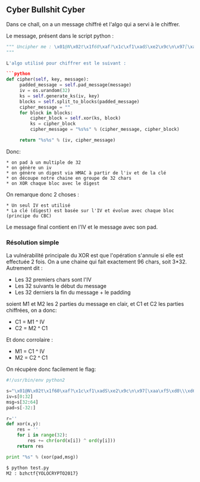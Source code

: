 ## Cyber Bullshit Cyber

Dans ce chall, on a un message chiffré et l'algo qui a servi à le chiffrer.

Le message, présent dans le script python :

```python
""" Uncipher me : \x01@N\x02t\x1f60\xaf?\x1c\xf1\xadS\xe2\x9c\n\x97[\xaa\xf5\xd0\\\xd6\x86\xd7\x9e\xcaUr\\M\xc3Q\xae\x01e\x1e\xcbz\xbd\x8f\x89e^\xde'\xaa\xbf\xe4\x19\xe9\xef\x12r\xdb\xb0X\xff\\>\xa1\xad\x98\xa1+\xc6b\x11x\xb0#\xf2\xc3\xc6&\x0c\x87w\xfe\xf0\xd6)\xd8\xd8ox\xd1\xbaR\xf5V4\xab\xa7\x92
"""

L'algo utilisé pour chiffrer est le suivant :

```python
def cipher(self, key, message):
     padded_message = self.pad_message(message)
     iv = os.urandom(32)
     ks = self.generate_ks(iv, key)
     blocks = self.split_to_blocks(padded_message)
     cipher_message = ""
     for block in blocks:
         cipher_block = self.xor(ks, block)
         ks = cipher_block
         cipher_message = "%s%s" % (cipher_message, cipher_block)

     return "%s%s" % (iv, cipher_message)
```

Donc:

	* on pad à un multiple de 32
	* on génère un iv
	* on génère un digest via HMAC à partir de l'iv et de la clé
	* on découpe notre chaine en groupe de 32 chars
	* on XOR chaque bloc avec le digest

On remarque donc 2 choses :

	* Un seul IV est utilisé
	* La clé (digest) est basée sur l'IV et évolue avec chaque bloc (principe du CBC)

Le message final contient en l'IV et le message avec son pad.

### Résolution simple

La vulnérabilité principale du XOR est que l'opération s'annule si elle est effectuée 2 fois.
On a une chaine qui fait exactement 96 chars, soit 3*32. Autrement dit :

 * Les 32 premiers chars sont l'IV
 * Les 32 suivants le début du message
 * Les 32 derniers la fin du message + le padding


soient M1 et M2 les 2 parties du message en clair, et C1 et C2 les parties chiffrées, on a donc:

 * C1 = M1 ^ IV
 * C2 = M2 ^ C1

Et donc corrolaire :

 * M1 = C1 ^ IV
 * M2 = C2 ^ C1

On récupère donc facilement le flag:

```python
#!/usr/bin/env python2

s="\x01@N\x02t\x1f60\xaf?\x1c\xf1\xadS\xe2\x9c\n\x97[\xaa\xf5\xd0\\\xd6\x86\xd7\x9e\xcaUr\\M\xc3Q\xae\x01e\x1e\xcbz\xbd\x8f\x89e^\xde'\xaa\xbf\xe4\x19\xe9\xef\x12r\xdb\xb0X\xff\\>\xa1\xad\x98\xa1+\xc6b\x11x\xb0#\xf2\xc3\xc6&\x0c\x87w\xfe\xf0\xd6)\xd8\xd8ox\xd1\xbaR\xf5V4\xab\xa7\x92"
iv=s[0:32]
msg=s[32:64]
pad=s[-32:]

r=''
def xor(x,y):
    res = ''
    for i in range(32):
        res += chr(ord(x[i]) ^ ord(y[i]))
    return res

print "%s" % (xor(pad,msg))
```

```bash
$ python test.py
M2 : bzhctf{YOLOCRYPTO2017}
```
